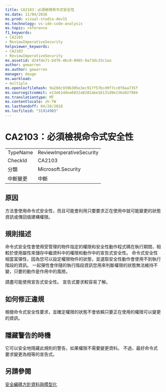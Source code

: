 ```yaml
---
title: CA2103：必須檢視命令式安全性
ms.date: 11/04/2016
ms.prod: visual-studio-dev15
ms.technology: vs-ide-code-analysis
ms.topic: reference
f1_keywords:
- CA2103
- ReviewImperativeSecurity
helpviewer_keywords:
- CA2103
- ReviewImperativeSecurity
ms.assetid: d24fde71-bdf6-46c0-8965-9a73dc33c1aa
author: gewarren
ms.author: gewarren
manager: douge
ms.workload:
- multiple
ms.openlocfilehash: 9a20dc939b305e3ec917f57bcd9f7cc8f8aa735f
ms.sourcegitcommit: e13e61ddea6032a8282abe16131d9e136a927984
ms.translationtype: MT
ms.contentlocale: zh-TW
ms.lasthandoff: 04/26/2018
ms.locfileid: "31914903"
---
```

# <a name="ca2103-review-imperative-security"></a>CA2103：必須檢視命令式安全性
|||
|-|-|
|TypeName|ReviewImperativeSecurity|
|CheckId|CA2103|
|分類|Microsoft.Security|
|中斷變更|中斷|

## <a name="cause"></a>原因
 方法會使用命令式安全性，而且可能會利用只要要求正在使用中就可能變更的狀態資訊或傳回值建構權限。

## <a name="rule-description"></a>規則描述
 命令式安全性會使用受管理的物件指定的權限和安全性動作程式碼在執行期間，相較於使用屬性來儲存中繼資料中的權限和動作中的宣告式安全性。 命令式安全性相當富彈性，因為您可以設定權限物件的狀態，並選取安全性動作會使用不到執行階段的資訊。 一起彈性會伴隨的執行階段資訊您用來判斷權限的狀態無法維持不變，只要的動作是作用中的風險。

 請盡可能使用宣告式安全性。 宣告式要求較容易了解。

## <a name="how-to-fix-violations"></a>如何修正違規
 檢閱命令式安全性要求，並確定權限的狀態不會依賴只要正在使用的權限可以變更的資訊。

## <a name="when-to-suppress-warnings"></a>隱藏警告的時機
 它可以安全地隱藏此規則的警告，如果權限不需要變更資料。 不過，最好命令式要求變更為相等的宣告式。

## <a name="see-also"></a>另請參閱
 [安全編碼方針](/dotnet/standard/security/secure-coding-guidelines)[資料與模型化](/dotnet/framework/data/index)